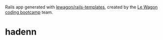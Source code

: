 Rails app generated with [lewagon/rails-templates](https://github.com/lewagon/rails-templates), created by the [Le Wagon coding bootcamp](https://www.lewagon.com) team.
# hadenn
